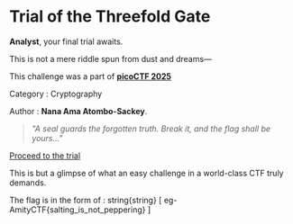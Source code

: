 # Trial of the Threefold Gate

**Analyst**, your final trial awaits.

This is not a mere riddle spun from dust and dreams—  

This challenge was a part of [**picoCTF 2025**](https://play.picoctf.org/practice/challenge/475?category=2&difficulty=1&page=1)

Category : Cryptography

Author  : **Nana Ama Atombo-Sackey**.


> _"A seal guards the forgotten truth. Break it, and the flag shall be yours..."_

  
[Proceed to the trial](https://fantastic-cactus-4c4ef8.netlify.app/)

This is but a glimpse of what an easy challenge in a world-class CTF truly demands.

The flag is in the form of : string{string}   [ eg- AmityCTF{salting_is_not_peppering} ]